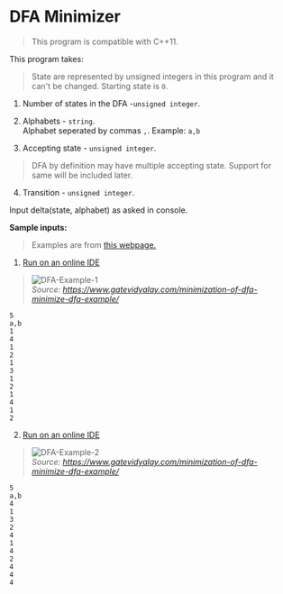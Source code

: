 # DFA Minimizer
> This program is compatible with C++11.

This program takes: 
> State are represented by unsigned integers in this program and it can't be changed. Starting state is `0`.

1. Number of states in the DFA -`unsigned integer`.
2. Alphabets - `string`.  
Alphabet seperated by commas `,`.
Example: `a,b`

3. Accepting state - `unsigned integer`.
> DFA by definition may have multiple accepting state. Support for same will be included later.

4. Transition - `unsigned integer`.

Input delta(state, alphabet) as asked in console.

**Sample inputs:**
> Examples are from [this webpage.](https://www.gatevidyalay.com/minimization-of-dfa-minimize-dfa-example/#:~:text=PRACTICE%20PROBLEMS%20BASED%20ON%20MINIMIZATION%20OF%20DFA%2D)

1. [Run on an online IDE](https://bit.ly/3p4tDCD)
> ![DFA-Example-1](https://www.gatevidyalay.com/wp-content/uploads/2018/08/DFA-Minimization-Problem-01.png)  
_Source: https://www.gatevidyalay.com/minimization-of-dfa-minimize-dfa-example/_
```
5
a,b
1
4
1
2
1
3
1
2
1
4
1
2
```

2. [Run on an online IDE](https://bit.ly/3p1RLWK)
> ![DFA-Example-2](https://www.gatevidyalay.com/wp-content/uploads/2018/08/DFA-Minimization-Problem-03.png)  
_Source: https://www.gatevidyalay.com/minimization-of-dfa-minimize-dfa-example/_
```
5
a,b
4
1
3
2
4
1
4
2
4
4
4
```
